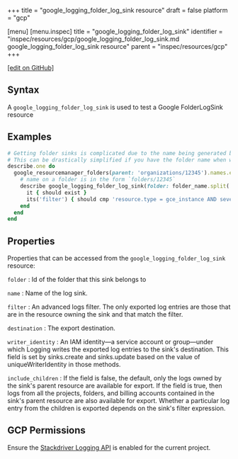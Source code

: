 +++
title = "google_logging_folder_log_sink resource"
draft = false
platform = "gcp"

[menu]
  [menu.inspec]
    title = "google_logging_folder_log_sink"
    identifier = "inspec/resources/gcp/google_logging_folder_log_sink.md google_logging_folder_log_sink resource"
    parent = "inspec/resources/gcp"
+++

[\[edit on GitHub\]](https://github.com/inspec/inspec-gcp/blob/master/docs/resources/google_logging_folder_log_sink.md)

## Syntax

A `google_logging_folder_log_sink` is used to test a Google FolderLogSink resource

## Examples

```ruby
# Getting folder sinks is complicated due to the name being generated by the server.
# This can be drastically simplified if you have the folder name when writing the test
describe.one do
  google_resourcemanager_folders(parent: 'organizations/12345').names.each do |folder_name|
    # name on a folder is in the form `folders/12345`
    describe google_logging_folder_log_sink(folder: folder_name.split('/')[1], name: 'inspec-gcp-folder-sink') do
      it { should exist }
      its('filter') { should cmp 'resource.type = gce_instance AND severity >= ERROR' }
    end
  end
end
```

## Properties

Properties that can be accessed from the `google_logging_folder_log_sink` resource:

`folder`
: Id of the folder that this sink belongs to

`name`
: Name of the log sink.

`filter`
: An advanced logs filter. The only exported log entries are those that are in the resource owning the sink and that match the filter.

`destination`
: The export destination.

`writer_identity`
: An IAM identity—a service account or group—under which Logging writes the exported log entries to the sink's destination. This field is set by sinks.create and sinks.update based on the value of uniqueWriterIdentity in those methods.

`include_children`
: If the field is false, the default, only the logs owned by the sink's parent resource are available for export. If the field is true, then logs from all the projects, folders, and billing accounts contained in the sink's parent resource are also available for export. Whether a particular log entry from the children is exported depends on the sink's filter expression.

## GCP Permissions

Ensure the [Stackdriver Logging API](https://console.cloud.google.com/apis/library/logging.googleapis.com/) is enabled for the current project.
